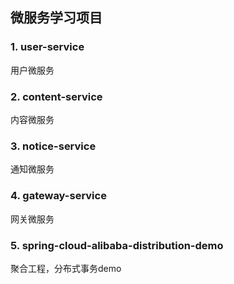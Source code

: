 ## 微服务学习项目

### 1. user-service

用户微服务

### 2. content-service

内容微服务

### 3. notice-service

通知微服务

### 4. gateway-service

网关微服务

### 5. spring-cloud-alibaba-distribution-demo

聚合工程，分布式事务demo

